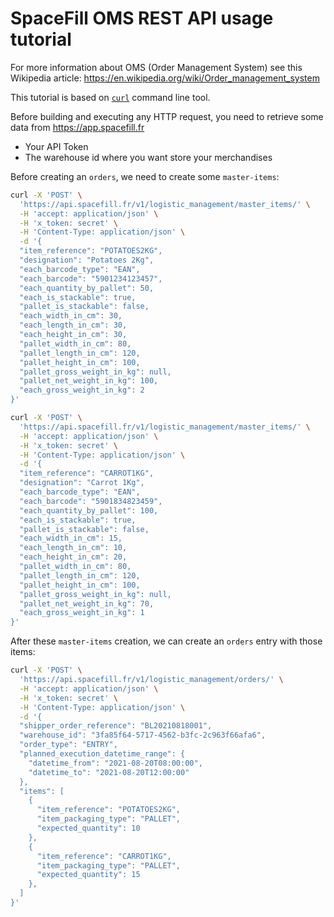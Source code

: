 # SpaceFill OMS REST API usage tutorial

For more information about OMS (Order Management System) see this Wikipedia article: https://en.wikipedia.org/wiki/Order_management_system

This tutorial is based on [`curl`](https://en.wikipedia.org/wiki/CURL) command line tool.

Before building and executing any HTTP request, you need to retrieve some data from https://app.spacefill.fr

- Your API Token
- The warehouse id where you want store your merchandises

Before creating an `orders`, we need to create some `master-items`:

```sh
curl -X 'POST' \
  'https://api.spacefill.fr/v1/logistic_management/master_items/' \
  -H 'accept: application/json' \
  -H 'x_token: secret' \
  -H 'Content-Type: application/json' \
  -d '{
  "item_reference": "POTATOES2KG",
  "designation": "Potatoes 2Kg",
  "each_barcode_type": "EAN",
  "each_barcode": "5901234123457",
  "each_quantity_by_pallet": 50,
  "each_is_stackable": true,
  "pallet_is_stackable": false,
  "each_width_in_cm": 30,
  "each_length_in_cm": 30,
  "each_height_in_cm": 30,
  "pallet_width_in_cm": 80,
  "pallet_length_in_cm": 120,
  "pallet_height_in_cm": 100,
  "pallet_gross_weight_in_kg": null,
  "pallet_net_weight_in_kg": 100,
  "each_gross_weight_in_kg": 2
}'
```

```sh
curl -X 'POST' \
  'https://api.spacefill.fr/v1/logistic_management/master_items/' \
  -H 'accept: application/json' \
  -H 'x_token: secret' \
  -H 'Content-Type: application/json' \
  -d '{
  "item_reference": "CARROT1KG",
  "designation": "Carrot 1Kg",
  "each_barcode_type": "EAN",
  "each_barcode": "5901834823459",
  "each_quantity_by_pallet": 100,
  "each_is_stackable": true,
  "pallet_is_stackable": false,
  "each_width_in_cm": 15,
  "each_length_in_cm": 10,
  "each_height_in_cm": 20,
  "pallet_width_in_cm": 80,
  "pallet_length_in_cm": 120,
  "pallet_height_in_cm": 100,
  "pallet_gross_weight_in_kg": null,
  "pallet_net_weight_in_kg": 70,
  "each_gross_weight_in_kg": 1
}'
```

After these `master-items` creation, we can create an `orders` entry with those items:

```sh
curl -X 'POST' \
  'https://api.spacefill.fr/v1/logistic_management/orders/' \
  -H 'accept: application/json' \
  -H 'x_token: secret' \
  -H 'Content-Type: application/json' \
  -d '{
  "shipper_order_reference": "BL20210818001",
  "warehouse_id": "3fa85f64-5717-4562-b3fc-2c963f66afa6",
  "order_type": "ENTRY",
  "planned_execution_datetime_range": {
    "datetime_from": "2021-08-20T08:00:00",
    "datetime_to": "2021-08-20T12:00:00"
  },
  "items": [
    {
      "item_reference": "POTATOES2KG",
      "item_packaging_type": "PALLET",
      "expected_quantity": 10
    },
    {
      "item_reference": "CARROT1KG",
      "item_packaging_type": "PALLET",
      "expected_quantity": 15
    },
  ]
}'
```
